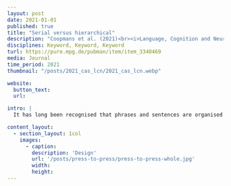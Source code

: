 ```yaml
---
layout: post
date: 2021-01-01
published: true
title: "Serial versus hierarchical"
description: "Coopmans et al. (2021)<br><i>Language, Cognition and Neuroscience</i>"
disciplines: Keyword, Keyword, Keyword
turl: https://pure.mpg.de/pubman/item/item_3340469
media: Journal
time_period: 2021
thumbnail: "/posts/2021_cas_lcn/2021_cas_lcn.webp"

website:
  button_text:
  url:

intro: |
  It has long been recognised that phrases and sentences are organised hierarchically, but many computational models of language treat them as sequences of words without computing constituent structure. Against this background, we conducted two experiments which showed that participants interpret ambiguous noun phrases, such as second blue ball, in terms of their abstract hierarchical structure rather than their linear surface order. When a neural network model was tested on this task, it could simulate such “hierarchical” behaviour. However, when we changed the training data such that they were not entirely unambiguous anymore, the model stopped generalising in a human-like way. It did not systematically generalise to novel items, and when it was trained on ambiguous trials, it strongly favoured the linear interpretation. We argue that these models should be endowed with a bias to make generalisations over hierarchical structure in order to be cognitively adequate models of human language.

content_layout:
  - section_layout: 1col
    images:
      - caption:
        description: 'Design'
        url: '/posts/press-to-press/press-to-press-whole.jpg'
        width:
        height:
---
```

